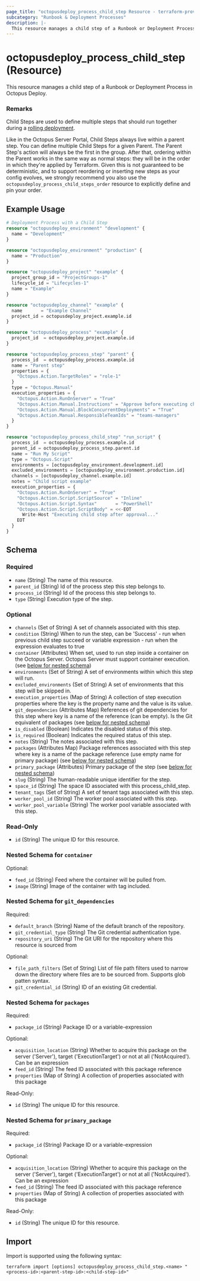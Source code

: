 ```yaml
---
page_title: "octopusdeploy_process_child_step Resource - terraform-provider-octopusdeploy"
subcategory: "Runbook & Deployment Processes"
description: |-
  This resource manages a child step of a Runbook or Deployment Process in Octopus Deploy.
---
```


# octopusdeploy_process_child_step (Resource)

This resource manages a child step of a Runbook or Deployment Process in Octopus Deploy.

### Remarks
Child Steps are used to define multiple steps that should run together during a [rolling deployment](https://oc.to/Rolling-Deployments).

Like in the Octopus Server Portal, Child Steps always live within a parent step. You can define multiple Child Steps for a given Parent. The Parent Step's action will always be the first in the group. After that, ordering within the Parent works in the same way as normal steps: they will be in the order in which they're applied by Terraform. Given this is not guaranteed to be deterministic, and to support reordering or inserting new steps as your config evolves, we strongly recommend you also use the `octopusdeploy_process_child_steps_order` resource to explicitly define and pin your order.


## Example Usage

```terraform
# Deployment Process with a Child Step
resource "octopusdeploy_environment" "development" {
  name = "Development"
}

resource "octopusdeploy_environment" "production" {
  name = "Production"
}

resource "octopusdeploy_project" "example" {
  project_group_id = "ProjectGroups-1"
  lifecycle_id = "Lifecycles-1"
  name = "Example"
}

resource "octopusdeploy_channel" "example" {
  name       = "Example Channel"
  project_id = octopusdeploy_project.example.id
}

resource "octopusdeploy_process" "example" {
  project_id  = octopusdeploy_project.example.id
}

resource "octopusdeploy_process_step" "parent" {
  process_id  = octopusdeploy_process.example.id
  name = "Parent step"
  properties = {
    "Octopus.Action.TargetRoles" = "role-1"
  }
  type = "Octopus.Manual"
  execution_properties = {
    "Octopus.Action.RunOnServer" = "True"
    "Octopus.Action.Manual.Instructions" = "Approve before executing child steps"
    "Octopus.Action.Manual.BlockConcurrentDeployments" = "True"
    "Octopus.Action.Manual.ResponsibleTeamIds" = "teams-managers"
  }
}

resource "octopusdeploy_process_child_step" "run_script" {
  process_id  = octopusdeploy_process.example.id
  parent_id = octopusdeploy_process_step.parent.id
  name = "Run My Script"
  type = "Octopus.Script"
  environments = [octopusdeploy_environment.development.id]
  excluded_environments = [octopusdeploy_environment.production.id]
  channels = [octopusdeploy_channel.example.id]
  notes = "Child script example"
  execution_properties = {
    "Octopus.Action.RunOnServer" = "True"
    "Octopus.Action.Script.ScriptSource" = "Inline"
    "Octopus.Action.Script.Syntax"       = "PowerShell"
    "Octopus.Action.Script.ScriptBody" = <<-EOT
      Write-Host "Executing child step after approval..."
    EOT
  }
}
```

<!-- schema generated by tfplugindocs -->
## Schema

### Required

- `name` (String) The name of this resource.
- `parent_id` (String) Id of the process step this step belongs to.
- `process_id` (String) Id of the process this step belongs to.
- `type` (String) Execution type of the step.

### Optional

- `channels` (Set of String) A set of channels associated with this step.
- `condition` (String) When to run the step, can be 'Success' - run when previous child step succeed or variable expression - run when the expression evaluates to true
- `container` (Attributes) When set, used to run step inside a container on the Octopus Server. Octopus Server must support container execution. (see [below for nested schema](#nestedatt--container))
- `environments` (Set of String) A set of environments within which this step will run.
- `excluded_environments` (Set of String) A set of environments that this step will be skipped in.
- `execution_properties` (Map of String) A collection of step execution properties where the key is the property name and the value is its value.
- `git_dependencies` (Attributes Map) References of git dependencies for this step where key is a name of the reference (can be empty). Is the Git equivalent of packages (see [below for nested schema](#nestedatt--git_dependencies))
- `is_disabled` (Boolean) Indicates the disabled status of this step.
- `is_required` (Boolean) Indicates the required status of this step.
- `notes` (String) The notes associated with this step.
- `packages` (Attributes Map) Package references associated with this step where key is a name of the package reference (use empty name for primary package) (see [below for nested schema](#nestedatt--packages))
- `primary_package` (Attributes) Primary package of the step (see [below for nested schema](#nestedatt--primary_package))
- `slug` (String) The human-readable unique identifier for the step.
- `space_id` (String) The space ID associated with this process_child_step.
- `tenant_tags` (Set of String) A set of tenant tags associated with this step.
- `worker_pool_id` (String) The worker pool associated with this step.
- `worker_pool_variable` (String) The worker pool variable associated with this step.

### Read-Only

- `id` (String) The unique ID for this resource.

<a id="nestedatt--container"></a>
### Nested Schema for `container`

Optional:

- `feed_id` (String) Feed where the container will be pulled from.
- `image` (String) Image of the container with tag included.


<a id="nestedatt--git_dependencies"></a>
### Nested Schema for `git_dependencies`

Required:

- `default_branch` (String) Name of the default branch of the repository.
- `git_credential_type` (String) The Git credential authentication type.
- `repository_uri` (String) The Git URI for the repository where this resource is sourced from

Optional:

- `file_path_filters` (Set of String) List of file path filters used to narrow down the directory where files are to be sourced from. Supports glob patten syntax.
- `git_credential_id` (String) ID of an existing Git credential.


<a id="nestedatt--packages"></a>
### Nested Schema for `packages`

Required:

- `package_id` (String) Package ID or a variable-expression

Optional:

- `acquisition_location` (String) Whether to acquire this package on the server ('Server'), target ('ExecutionTarget') or not at all ('NotAcquired'). Can be an expression
- `feed_id` (String) The feed ID associated with this package reference
- `properties` (Map of String) A collection of properties associated with this package

Read-Only:

- `id` (String) The unique ID for this resource.


<a id="nestedatt--primary_package"></a>
### Nested Schema for `primary_package`

Required:

- `package_id` (String) Package ID or a variable-expression

Optional:

- `acquisition_location` (String) Whether to acquire this package on the server ('Server'), target ('ExecutionTarget') or not at all ('NotAcquired'). Can be an expression
- `feed_id` (String) The feed ID associated with this package reference
- `properties` (Map of String) A collection of properties associated with this package

Read-Only:

- `id` (String) The unique ID for this resource.

## Import

Import is supported using the following syntax:

```shell
terraform import [options] octopusdeploy_process_child_step.<name> "<process-id>:<parent-step-id>:<child-step-id>"
```
